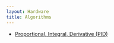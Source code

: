 ```yaml
---
layout: Hardware
title: Algorithms
---
```


* [Proportional, Integral, Derivative (PID)](Proportional_Integral_Derivative/Intro/)